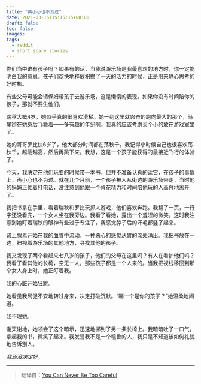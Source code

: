 ```yaml
---
title: "再小心也不为过"
date: 2021-03-15T15:15:15+08:00
draft: false
toc: false
images:
tags: 
  - reddit
  - short scary stories
---
```


你们当中谁有孩子吗？如果有的话，当我说游乐场是我最喜欢的地方时，你一定能明白我的意思。孩子们欢快地释放积攒了一天的活力的时候，正是用来静心思考的好时机。

有些父母可能会请保姆带孩子去游乐场，这是懒惰的表现。如果你没有时间陪你的孩子，那就不要生他们。

瑞秋大概4岁，她似乎真的很喜欢滑梯。她一到这里就兴奋的跑向最大的那个，马尾辫在她身后飞舞着——多有趣的年纪啊。我真的应该考虑买个小的放在游戏室里了。

她的哥哥罗比快6岁了，他大部分时间都在荡秋千。我记得小时候自己也很喜欢荡秋千，越荡越高，然后再跳下来。我想，这是一个孩子能获得的最接近飞行的体验了。

今天，我决定在他们玩耍的时候带一本书，但并不准备认真的读它，在孩子的事情上，再小心也不为过。就在几个月前，一个孩子被人从街边的游乐场带走，当时他的妈妈正忙着打电话，没注意到他跟一个肯花精力和时间陪他玩的人高兴地离开了。

我把书拿在手里，看着瑞秋和罗比玩抓人游戏，他们喜欢奔跑。我翻了一页，一行字还没看完，一个女人坐在我旁边。我看了看她，露出一个羞涩的微笑。这时我注意到她盯着瑞秋的眼神有些过于专注了，我感觉脖子后的汗毛都竖了起来。

肾上腺素开始在我的血管中流动，一种恶心的感觉从胃的深处涌出。我把书放在一边，扫视着游乐场的其他地方，寻找其他的孩子。

我又发现了两个看起来七八岁的孩子，他们的父母在这里吗？有人在看护他们吗？我看了看其他的长椅，空无一人，那些孩子都是一个人来的。当我把视线移回到那个女人身上时，她正盯着我。

我的心脏开始狂跳。

她看见我局促不安地转过身来，决定打破沉默。“哪一个是你的孩子？”她温柔地问道。

我不理她。

谢天谢地，她领会了这个暗示，迅速地挪到了另一条长椅上。我暗暗吐了一口气，拿起我的书，微笑了起来。我发誓我不是一个粗鲁的人，我只是不知道该如何礼貌地告诉别人。

*我还没决定好*。

------

> 翻译自：[You Can Never Be Too Careful](https://www.reddit.com/r/shortscarystories/comments/hjxdd0/you_can_never_be_too_careful/)
